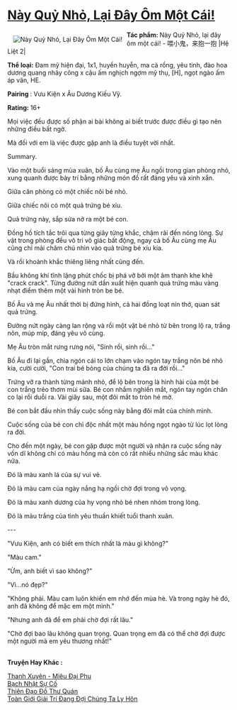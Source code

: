 <a href="https://utruyen.com/nay-quy-nho-lai-day-om-mot-cai/18882/" title="Này Quỷ Nhỏ, Lại Đây Ôm Một Cái!"><h1>Này Quỷ Nhỏ, Lại Đây Ôm Một Cái!</h1></a><div style="display:table"><img align="right" style="float: left; padding: 10px;" src="https://utruyen.com/images/story/200x260/nay-quy-nho-lai-day-om-mot-cai.jpg" alt="Này Quỷ Nhỏ, Lại Đây Ôm Một Cái!"><b>Tác phẩm: </b>Này Quỷ Nhỏ, lại đây ôm một cái! - 喂小鬼，来抱一抱 |Hệ Liệt 2|<p></p><b>Thể loại:</b> Đam mỹ hiện đại, 1x1, huyền huyễn, ma cà rồng, yêu tinh, đào hoa dương quang nhây công x cậu ấm nghịch ngợm mỹ thụ, [H], ngọt ngào ấm áp văn, HE.<p></p><b>Pairing </b>: Vưu Kiện x Âu Dương Kiều Vỹ.<p></p><b>Rating: </b>16+<p></p>Mọi việc đều được số phận ai bài không ai biết trước được điều gì tạo nên những điều bất ngờ.<p></p>Mà đối với em là việc được gặp anh là điều tuyệt vời nhất.<p></p>Summary.<p></p>Vào một buổi sáng mùa xuân, bố Âu cùng mẹ Âu ngồi trong gian phòng nhỏ, xung quanh được bày trí bằng những món đồ rất đáng yêu và xinh xắn. <p></p>Giữa căn phòng có một chiếc nôi bé nhỏ. <p></p>Giữa chiếc nôi có một quả trứng bé xíu. <p></p>Quả trứng này, sắp sửa nở ra một bé con. <p></p>Đồng hồ tích tắc trôi qua từng giây từng khắc, chậm rãi đến nóng lòng. Sự vật trong phòng đều vô tri vô giác bất động, ngay cả bố Âu cùng mẹ Âu cũng chỉ mải chăm chú nhìn vào quả trứng bé xíu kia. <p></p>Và rồi khoảnh khắc thiêng liêng nhất cũng đến. <p></p>Bầu không khí tĩnh lặng phút chốc bị phá vỡ bởi một âm thanh khe khẽ "crack crack". Từng đường nứt dần xuất hiện quanh quả trứng màu vàng nhạt điểm thêm một vài hình tròn be bé. <p></p>Bố Âu và mẹ Âu nhất thời bị đứng hình, cả hai đồng loạt nín thở, quan sát quả trứng. <p></p>Đường nứt ngày càng lan rộng và rồi một vật bé nhỏ từ bên trong lộ ra, trắng nõn, múp míp, đáng yêu vô cùng. <p></p>Mẹ Âu tròn mắt rưng rưng nói, "Sinh rồi, sinh rồi..." <p></p>Bố Âu đi lại gần, chìa ngón cái to lớn chạm vào ngón tay trắng nõn bé nhỏ kia, cười cười, "Con trai bé bỏng của chúng ta đã ra đời rồi..."<p></p>Trứng vỡ ra thành từng mảnh nhỏ, để lộ bên trong là hình hài của một bé con trắng trẻo thơm mùi sữa. Bé con nhắm nghiền mắt, ngón tay ngón chân co lại rồi duỗi ra. Vài giây sau, một đôi mắt to tròn hé mở. <p></p>Bé con bắt đầu nhìn thấy cuộc sống này bằng đôi mắt của chính mình.<p></p>Cuộc sống của bé con chỉ độc nhất một màu hồng ngọt ngào từ lúc lọt lòng ra đời. <p></p>Cho đến một ngày, bé con gặp được một người và nhận ra cuộc sống này vốn dĩ không chỉ có màu hồng mà còn có rất nhiều những sắc màu khác nữa. <p></p>Đó là màu xanh lá của sự vui vẻ.<p></p>Đó là màu cam của ngày nắng hạ ngồi chờ đợi trong vô vọng.<p></p>Đó là màu xanh dương của hy vọng nhỏ bé nhen nhóm trong lòng. <p></p>Đó là màu trắng của tình yêu thuần khiết tuổi thanh xuân. <p></p>---<p></p>"Vưu Kiện, anh có biết em thích nhất là màu gì không?"<p></p>"Màu cam." <p></p>"Ừm, anh biết vì sao không?"<p></p>"Vì...nó đẹp?"<p></p>"Không phải. Màu cam luôn khiến em nhớ đến mùa hè. Và trong ngày hè đó, anh đã không để mặc em một mình." <p></p>"Nhưng anh đã để em phải chờ đợi rất lâu."<p></p>"Chờ đợi bao lâu không quan trọng. Quan trọng em đã có thể chờ đợi được một người mà em yêu thương nhất!"</div><p><br><b>Truyện Hay Khác :</b></p><a href="https://utruyen.com/thanh-xuyen-mieu-dai-phu/24775/" alt="Thanh Xuyên - Miêu Đại Phu">Thanh Xuyên - Miêu Đại Phu</a><br/><a href="https://github.com/quanluxury/dammy/tree/master/truyenhay/24799/" alt="Bạch Nhật Sự Cố">Bạch Nhật Sự Cố</a><br/><a href="https://github.com/quanluxury/ngontinhhot/tree/master/truyenhay/16819/" alt="Thiên Đạo Đồ Thư Quán">Thiên Đạo Đồ Thư Quán</a><br/><a href="https://github.com/quanluxury/truyenhot/tree/master/truyenhay/19196/" alt="Toàn Giới Giải Trí Đang Đợi Chúng Ta Ly Hôn">Toàn Giới Giải Trí Đang Đợi Chúng Ta Ly Hôn</a><br/>